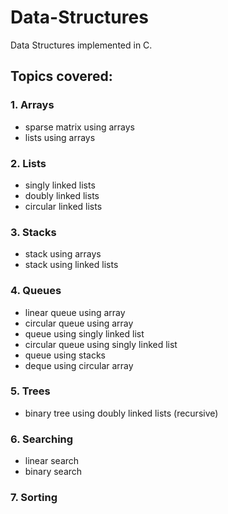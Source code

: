 # Data-Structures
Data Structures implemented in C.

## Topics covered: ##
### 1. Arrays
  - sparse matrix using arrays
  - lists using arrays

### 2. Lists
  - singly linked lists
  - doubly linked lists
  - circular linked lists

### 3. Stacks
  - stack using arrays
  - stack using linked lists

### 4. Queues
  - linear queue using array
  - circular queue using array
  - queue using singly linked list
  - circular queue using singly linked list
  - queue using stacks
  - deque using circular array

### 5. Trees
  - binary tree using doubly linked lists (recursive)

### 6. Searching
  - linear search
  - binary search

### 7. Sorting
